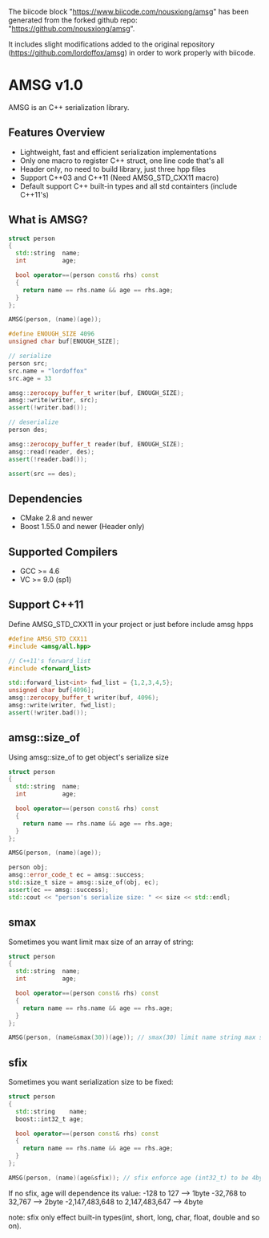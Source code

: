 The biicode block "https://www.biicode.com/nousxiong/amsg" has been generated from the forked github repo: "https://github.com/nousxiong/amsg".

It includes slight modifications added to the original repository (https://github.com/lordoffox/amsg) in order to work properly with biicode. 

AMSG v1.0
=======

AMSG is an C++ serialization library.

Features Overview
---------------

* Lightweight, fast and efficient serialization implementations
* Only one macro to register C++ struct, one line code that's all
* Header only, no need to build library, just three hpp files
* Support C++03 and C++11 (Need AMSG_STD_CXX11 macro)
* Default support C++ built-in types and all std containters (include C++11's)

What is AMSG?
---------------

```cpp
struct person
{
  std::string  name;
  int          age;

  bool operator==(person const& rhs) const
  {
    return name == rhs.name && age == rhs.age;
  }
};

AMSG(person, (name)(age));

#define ENOUGH_SIZE 4096
unsigned char buf[ENOUGH_SIZE];

// serialize
person src;
src.name = "lordoffox"
src.age = 33

amsg::zerocopy_buffer_t writer(buf, ENOUGH_SIZE);
amsg::write(writer, src);
assert(!writer.bad());

// deserialize
person des;

amsg::zerocopy_buffer_t reader(buf, ENOUGH_SIZE);
amsg::read(reader, des);
assert(!reader.bad());

assert(src == des);
```

Dependencies
------------

* CMake 2.8 and newer
* Boost 1.55.0 and newer (Header only)

Supported Compilers
-------------------

* GCC >= 4.6
* VC >= 9.0 (sp1)

Support C++11
-------------------

Define AMSG_STD_CXX11 in your project or just before include amsg hpps

```cpp
#define AMSG_STD_CXX11
#include <amsg/all.hpp>

// C++11's forward_list
#include <forward_list>

std::forward_list<int> fwd_list = {1,2,3,4,5};
unsigned char buf[4096];
amsg::zerocopy_buffer_t writer(buf, 4096);
amsg::write(writer, fwd_list);
assert(!writer.bad());
```

amsg::size_of
-------------------

Using amsg::size_of to get object's serialize size

```cpp
struct person
{
  std::string  name;
  int          age;

  bool operator==(person const& rhs) const
  {
    return name == rhs.name && age == rhs.age;
  }
};

AMSG(person, (name)(age));

person obj;
amsg::error_code_t ec = amsg::success;
std::size_t size = amsg::size_of(obj, ec);
assert(ec == amsg::success);
std::cout << "person's serialize size: " << size << std::endl;
```

smax
-------------------

Sometimes you want limit max size of an array of string:

```cpp
struct person
{
  std::string  name;
  int          age;

  bool operator==(person const& rhs) const
  {
    return name == rhs.name && age == rhs.age;
  }
};

AMSG(person, (name&smax(30))(age)); // smax(30) limit name string max size is 30 bytes
```

sfix
-------------------

Sometimes you want serialization size to be fixed:

```cpp
struct person
{
  std::string    name;
  boost::int32_t age;

  bool operator==(person const& rhs) const
  {
    return name == rhs.name && age == rhs.age;
  }
};

AMSG(person, (name)(age&sfix)); // sfix enforce age (int32_t) to be 4bytes after serialization
```

If no sfix, age will dependence its value:
  -128 to 127                     --> 1byte
  -32,768 to 32,767               --> 2byte
  -2,147,483,648 to 2,147,483,647 --> 4byte

note: sfix only effect built-in types(int, short, long, char, float, double and so on).
